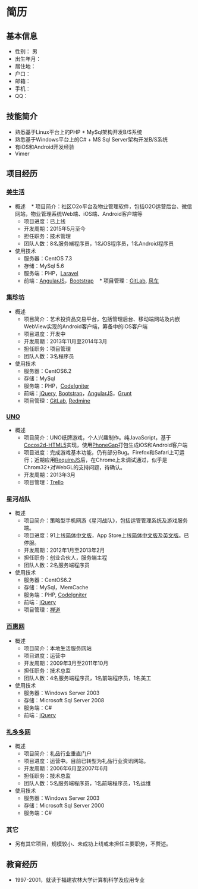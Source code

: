 # 简历

## 基本信息
* 性别： 男
* 出生年月：
* 居住地：
* 户口：
* 邮箱：
* 手机：
* QQ：

## 技能简介
* 熟悉基于Linux平台上的PHP + MySql架构开发B/S系统
* 熟悉基于Windows平台上的C# + MS Sql Server架构开发B/S系统
* 有iOS和Android开发经验
* Vimer

## 项目经历
### [美生活](http://www.mei-shenghuo.com) 
* 概述
    * 项目简介：社区O2o平台及物业管理软件，包括O2O运营后台、微信网站，物业管理系统Web端、iOS端、Android客户端等
    * 项目进度：已上线
    * 开发周期：2015年5月至今
    * 担任职务：技术管理
    * 团队人数：8名服务端程序员，1名iOS程序员，1名Android程序员
* 使用技术
    * 服务器：CentOS 7.3
    * 存储：MySql 5.6
    * 服务端：PHP，[Laravel](http://ellislab.com/codeigniter)
    * 前端：[AngularJS](http://angularjs.org/)，[Bootstrap](https://github.com/twbs/bootstrap)
    * 项目管理：[GitLab](https://www.gitlab.com/), [风车](https://fengche.co)
    
### [集珍坊](http://www.jizhenfang.com) 
* 概述
    * 项目简介：艺术投资品交易平台，包括管理后台、移动端网站及内嵌WebView实现的Android客户端，筹备中的iOS客户端
    * 项目进度：开发中
    * 开发周期：2013年11月至2014年3月
    * 担任职务：项目管理
    * 团队人数：3名程序员
* 使用技术
    * 服务器：CentOS6.2 
    * 存储：MySql
    * 服务端：PHP，[CodeIgniter](http://ellislab.com/codeigniter)
    * 前端：[jQuery](http://jquery.com/), [Bootstrap](https://github.com/twbs/bootstrap)，[AngularJS](http://angularjs.org/)，[Grunt](http://gruntjs.com/)
    * 项目管理：[GitLab](https://www.gitlab.com/), [Redmine](http://www.redmine.org/)
        
### [UNO](http://worldask.github.io/uno/www/)
* 概述
    * 项目简介：UNO纸牌游戏，个人兴趣制作。纯JavaScript，基于[Cocos2d-HTML5](http://www.cocos2d-html5.org)实现，使用[PhoneGap](http://phonegap.com/)打包生成iOS和Android客户端
    * 项目进度：完成游戏基本功能，仍有部分Bug。Firefox和Safari上可运行；近期应用[RequireJS](http://requirejs.org/)后，在Chrome上未调试通过，似乎是Chrom32+对WebGL的支持问题，待确认。
    * 开发周期：2013年3月
    * 项目管理：[Trello](https://trello.com)

### 星河战队
* 概述
    * 项目简介：策略型手机网游《星河战队》，包括运管管理系统及游戏服务端。
    * 项目进度：91上线[简体中文版](http://app.91.com/Soft/iPhone/com.darkforest.xhch-1.00-1.00.html)，App Store上线[简体中文版](https://itunes.apple.com/us/app/xing-he-zhan-dui/id595931539?mt=8)及[英文版](https://itunes.apple.com/us/app/galaxy-age/id628369300?mt=8)。已停服。
    * 开发周期：2012年1月至2013年2月
    * 担任职务：创业合伙人，服务端主程
    * 团队人数：2名服务端程序员
* 使用技术
    * 服务器：CentOS6.2 
    * 存储：MySql，MemCache
    * 服务端：PHP, [CodeIgniter](http://ellislab.com/codeigniter)
    * 前端：[jQuery](http://jquery.com/)
    * 项目管理：[禅道](http://www.zentao.net/)

### [百惠网](http://www.befree.com.cn)
* 概述
    * 项目简介：本地生活服务网站
    * 项目进度：运营中
    * 开发周期：2009年3月至2011年10月
    * 担任职务：技术总监
    * 团队人数：4名服务端程序员，1名前端程序员，1名美工
* 使用技术
    * 服务器：Windows Server 2003
    * 存储：Microsoft Sql Server 2008
    * 服务端：C#
    * 前端：[jQuery](http://jquery.com/)
   
### [礼多多网](http://www.lidodo.com)
* 概述
    * 项目简介：礼品行业垂直门户
    * 项目进度：运营中。目前已转型为礼品行业资讯网站。
    * 开发周期：2006年6月至2007年6月
    * 担任职务：技术总监
    * 团队人数：5名服务端程序员，1名前端程序员，1名运维
* 使用技术
    * 服务器：Windows Server 2003
    * 存储：Microsoft Sql Server 2000
    * 服务端：C#
    
### 其它
* 另有其它项目，规模较小、未成功上线或未担任主要职务，不赘述。

## 教育经历
* 1997-2001，就读于福建农林大学计算机科学及应用专业
